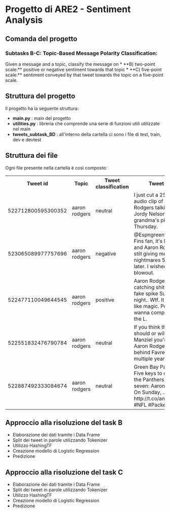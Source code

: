 # Progetto di ARE2 - Sentiment Analysis

## Comanda del progetto

<h3>Subtasks B-C: Topic-Based Message Polarity Classification:  </h3>
Given a message and a topic, classify the message on  
* **B) two-point scale:** positive or negative sentiment towards that topic
* **C) five-point scale:** sentiment conveyed by that tweet towards the topic on a five-point scale.

## Struttura del progetto
Il progetto ha la seguente struttura:
  * **main.py** : main del progetto  
  * **utilities.py** : libreria che comprende una serie di funzioni utili utilizzate nel main
  * **tweets_subtask_BD** : all'interno della cartella ci sono i file di test, train, dev e devtest
  
  
## Struttura dei file
Ogni file presente nella cartella è così composto:  

  <table>
    <tr>
        <th><b>Tweet id</b></th>
        <th><b>Topic</b></th>
        <th><b>Tweet classification</b></th>
        <th><b>Tweet text</b></th>
    </tr>
    <tr>
        <td>522712800595300352</td>
        <td>aaron rodgers</td>
        <td>neutral</td>
        <td>I just cut a 25 second audio clip of Aaron Rodgers talking about Jordy Nelson's grandma's pies. Happy Thursday.</td>
    </tr>
    <tr>
        <td>523065089977757696</td>
        <td>aaron rodgers</td>
        <td>negative</td>
        <td>@Espngreeny I'm a Fins fan, it's Friday, and Aaron Rodgers is still giving me nightmares 5 days later. I wished it was a blowout.</td>
    </tr>
        <tr>
        <td>522477110049644545</td>
        <td>aaron rodgers</td>
        <td>positive</td>
        <td>Aaron Rodgers is really catching shit for the fake spike Sunday night.. Wtf. It worked like magic. People just wanna complain about the L.</td>
    </tr>
        <tr>
        <td>522551832476790784</td>
        <td>aaron rodgers</td>
        <td>neutral</td>
        <td>If you think  the Browns should or will trade Manziel you're an idiot. Aaron Rodgers sat behind Favre for multiple years.</td>
    </tr>
        <tr>
        <td>522887492333084674</td>
        <td>aaron rodgers</td>
        <td>neutral</td>
        <td>Green Bay Packers:  Five keys to defeating the Panthers in week seven: Aaron Rodgers On Sunday, ... http://t.co/anCHQjSLh9 #NFL #Packers</td>
    </tr>

  </table>
 
 ## Approccio alla risoluzione del task B
 * Elaborazione dei dati tramite i Data Frame
 * Split dei tweet in parole utilizzando Tokenizer
 * Utilizzo HashingTF
 * Creazione modello di Logistic Regression
 * Predizione
 
 ## Approccio alla risoluzione del task C
 * Elaborazione dei dati tramite i Data Frame
 * Split dei tweet in parole utilizzando Tokenizer
 * Utilizzo HashingTF
 * Creazione modello di Logistic Regression
 * Predizione